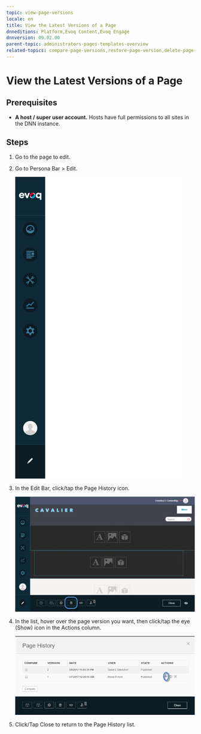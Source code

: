 ```yaml
---
topic: view-page-versions
locale: en
title: View the Latest Versions of a Page
dnneditions: Platform,Evoq Content,Evoq Engage
dnnversion: 09.02.00
parent-topic: administrators-pages-templates-overview
related-topics: compare-page-versions,restore-page-version,delete-page-version,page-file-versioning
---
```


# View the Latest Versions of a Page

## Prerequisites

*   **A host / super user account.** Hosts have full permissions to all sites in the DNN instance.

## Steps

1.  Go to the page to edit.
2.  Go to Persona Bar \> Edit.
    
    ![Persona Bar > Edit](img/scr-pbar-all-Edit-E91.png)
    
3.  In the Edit Bar, click/tap the Page History icon.
    
      
    
    ![Page History icon](img/scr-pb-EditBar-PageHistory.png)
    
      
    
4.  In the list, hover over the page version you want, then click/tap the eye (Show) icon in the Actions column.
    
      
    
    ![Page History > Actions — Show](img/scr-Pages-pageversioning-preview-E90.png)
    
      
    
5.  Click/Tap Close to return to the Page History list.